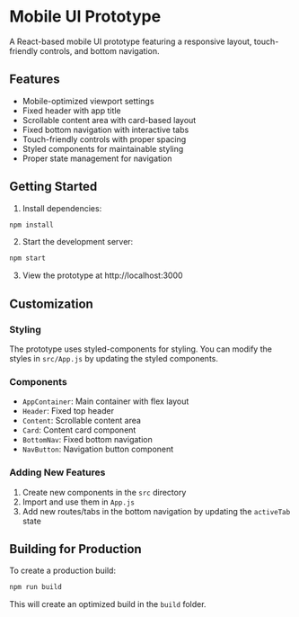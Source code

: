 # Mobile UI Prototype

A React-based mobile UI prototype featuring a responsive layout, touch-friendly controls, and bottom navigation.

## Features

- Mobile-optimized viewport settings
- Fixed header with app title
- Scrollable content area with card-based layout
- Fixed bottom navigation with interactive tabs
- Touch-friendly controls with proper spacing
- Styled components for maintainable styling
- Proper state management for navigation

## Getting Started

1. Install dependencies:
```bash
npm install
```

2. Start the development server:
```bash
npm start
```

3. View the prototype at http://localhost:3000

## Customization

### Styling
The prototype uses styled-components for styling. You can modify the styles in `src/App.js` by updating the styled components.

### Components
- `AppContainer`: Main container with flex layout
- `Header`: Fixed top header
- `Content`: Scrollable content area
- `Card`: Content card component
- `BottomNav`: Fixed bottom navigation
- `NavButton`: Navigation button component

### Adding New Features
1. Create new components in the `src` directory
2. Import and use them in `App.js`
3. Add new routes/tabs in the bottom navigation by updating the `activeTab` state

## Building for Production

To create a production build:
```bash
npm run build
```

This will create an optimized build in the `build` folder.
